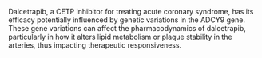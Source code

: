 Dalcetrapib, a CETP inhibitor for treating acute coronary syndrome, has its efficacy potentially influenced by genetic variations in the ADCY9 gene. These gene variations can affect the pharmacodynamics of dalcetrapib, particularly in how it alters lipid metabolism or plaque stability in the arteries, thus impacting therapeutic responsiveness.